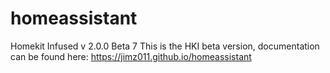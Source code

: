 # homeassistant
Homekit Infused v 2.0.0 Beta 7
This is the HKI beta version, documentation can be found here: https://jimz011.github.io/homeassistant
